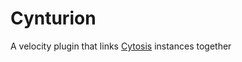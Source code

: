# Cynturion
A velocity plugin that links [Cytosis](https://github.com/CytonicMC/Cytosis) instances together
